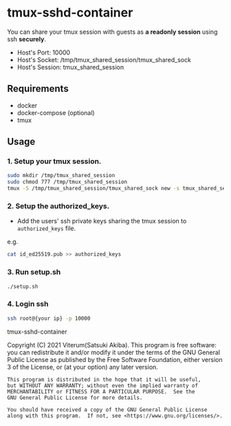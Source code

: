 # tmux-sshd-container

You can share your tmux session with guests as **a readonly session** using ssh **securely**.

* Host's Port: 10000
* Host's Socket: /tmp/tmux_shared_session/tmux_shared_sock
* Host's Session: tmux_shared_session

## Requirements

* docker
* docker-compose (optional)
* tmux

## Usage

### 1. Setup your tmux session.

```bash
sudo mkdir /tmp/tmux_shared_session
sudo chmod 777 /tmp/tmux_shared_session
tmux -S /tmp/tmux_shared_session/tmux_shared_sock new -s tmux_shared_session
```

### 2. Setup the authorized_keys.

* Add the users' ssh private keys sharing the tmux session to `authorized_keys` file.

e.g.
```bash
cat id_ed25519.pub >> authorized_keys
```

### 3. Run setup.sh

```bash
./setup.sh
````

### 4. Login ssh

```bash
ssh root@{your ip} -p 10000
```



tmux-sshd-container

Copyright (C) 2021 Viterum(Satsuki Akiba).
This program is free software: you can redistribute it and/or modify
it under the terms of the GNU General Public License as published by
the Free Software Foundation, either version 3 of the License, or
    (at your option) any later version.

    This program is distributed in the hope that it will be useful,
    but WITHOUT ANY WARRANTY; without even the implied warranty of
    MERCHANTABILITY or FITNESS FOR A PARTICULAR PURPOSE.  See the
    GNU General Public License for more details.
    
    You should have received a copy of the GNU General Public License
    along with this program.  If not, see <https://www.gnu.org/licenses/>.
